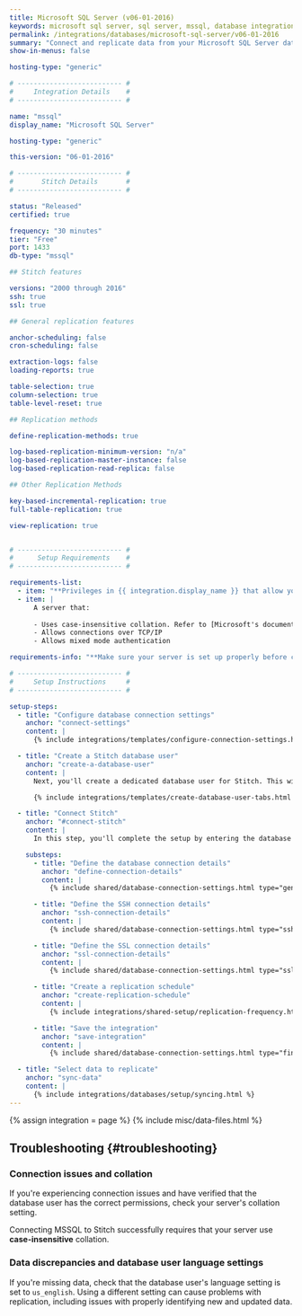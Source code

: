 ```yaml
---
title: Microsoft SQL Server (v06-01-2016)
keywords: microsoft sql server, sql server, mssql, database integration, etl mssql, mssql etl, sql server etl
permalink: /integrations/databases/microsoft-sql-server/v06-01-2016
summary: "Connect and replicate data from your Microsoft SQL Server database using Stitch's MSSQL integration."
show-in-menus: false

hosting-type: "generic"

# -------------------------- #
#     Integration Details    #
# -------------------------- #

name: "mssql"
display_name: "Microsoft SQL Server"

hosting-type: "generic"

this-version: "06-01-2016"

# -------------------------- #
#       Stitch Details       #
# -------------------------- #

status: "Released"
certified: true

frequency: "30 minutes"
tier: "Free"
port: 1433
db-type: "mssql"

## Stitch features

versions: "2000 through 2016"
ssh: true
ssl: true

## General replication features

anchor-scheduling: false
cron-scheduling: false

extraction-logs: false
loading-reports: true

table-selection: true
column-selection: true
table-level-reset: true

## Replication methods

define-replication-methods: true

log-based-replication-minimum-version: "n/a"
log-based-replication-master-instance: false
log-based-replication-read-replica: false

## Other Replication Methods

key-based-incremental-replication: true
full-table-replication: true

view-replication: true


# -------------------------- #
#      Setup Requirements    #
# -------------------------- #

requirements-list:
  - item: "**Privileges in {{ integration.display_name }} that allow you to create/manage users.** This is required to create the Stitch database user."
  - item: |
      A server that:
      
      - Uses case-insensitive collation. Refer to [Microsoft's documentation](https://docs.microsoft.com/en-us/sql/relational-databases/collations/collation-and-unicode-support#Collation_Defn){:target="new"} for more info.
      - Allows connections over TCP/IP
      - Allows mixed mode authentication

requirements-info: "**Make sure your server is set up properly before continuing**. If you need some help figuring out your hosting details, we recommend looping in a member of your engineering team."

# -------------------------- #
#     Setup Instructions     #
# -------------------------- #

setup-steps:
  - title: "Configure database connection settings"
    anchor: "connect-settings"
    content: |
      {% include integrations/templates/configure-connection-settings.html %}

  - title: "Create a Stitch database user"
    anchor: "create-a-database-user"
    content: |
      Next, you'll create a dedicated database user for Stitch. This will ensure Stitch is visible in any logs or audits, and allow you to maintain your privilege hierarchy.

      {% include integrations/templates/create-database-user-tabs.html %}

  - title: "Connect Stitch"
    anchor: "#connect-stitch"
    content: |
      In this step, you'll complete the setup by entering the database's connection details and defining replication settings in Stitch.

    substeps:
      - title: "Define the database connection details"
        anchor: "define-connection-details"
        content: |
          {% include shared/database-connection-settings.html type="general" %}

      - title: "Define the SSH connection details"
        anchor: "ssh-connection-details"
        content: |
          {% include shared/database-connection-settings.html type="ssh" %}

      - title: "Define the SSL connection details"
        anchor: "ssl-connection-details"
        content: |
          {% include shared/database-connection-settings.html type="ssl" %}

      - title: "Create a replication schedule"
        anchor: "create-replication-schedule"
        content: |
          {% include integrations/shared-setup/replication-frequency.html %}

      - title: "Save the integration"
        anchor: "save-integration"
        content: |
          {% include shared/database-connection-settings.html type="finish-up" %}

  - title: "Select data to replicate"
    anchor: "sync-data"
    content: |
      {% include integrations/databases/setup/syncing.html %}
---
```

{% assign integration = page %}
{% include misc/data-files.html %}


## Troubleshooting {#troubleshooting}

### Connection issues and collation

If you're experiencing connection issues and have verified that the database user has the correct permissions, check your server's collation setting.

Connecting MSSQL to Stitch successfully requires that your server use **case-insensitive** collation.

### Data discrepancies and database user language settings

If you're missing data, check that the database user's language setting is set to `us_english`. Using a different setting can cause problems with replication, including issues with properly identifying new and updated data.
